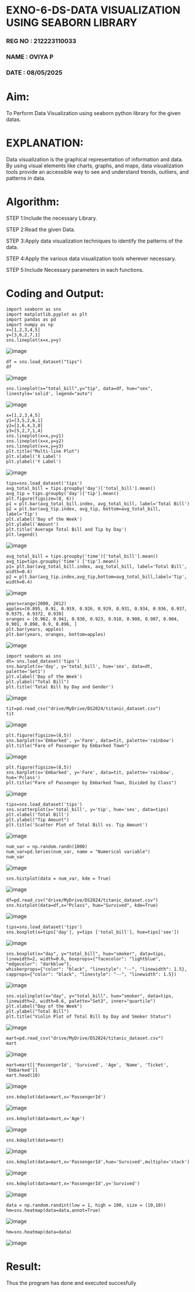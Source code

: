 # EXNO-6-DS-DATA VISUALIZATION USING SEABORN LIBRARY
### REG NO : 212223110033
### NAME : OVIYA P
### DATE : 08/05/2025
# Aim:
  To Perform Data Visualization using seaborn python library for the given datas.

# EXPLANATION:
Data visualization is the graphical representation of information and data. By using visual elements like charts, graphs, and maps, data visualization tools provide an accessible way to see and understand trends, outliers, and patterns in data.

# Algorithm:
STEP 1:Include the necessary Library.

STEP 2:Read the given Data.

STEP 3:Apply data visualization techniques to identify the patterns of the data.

STEP 4:Apply the various data visualization tools wherever necessary.

STEP 5:Include Necessary parameters in each functions.

# Coding and Output:

 ```
import seaborn as sns
import matplotlib.pyplot as plt
import pandas as pd
import numpy as np
x=[1,2,3,4,5]
y=[3,6,2,7,1]
sns.lineplot(x=x,y=y)
```
![image](https://github.com/user-attachments/assets/77a517de-6e1e-40f4-88f3-ce2ebbdac9b8)

```
df = sns.load_dataset("tips")
df
```
![image](https://github.com/user-attachments/assets/af0ba9b9-95ee-4ea0-aa4c-552278caf671)
```
sns.lineplot(x="total_bill",y="tip", data=df, hue="sex", linestyle='solid', legend="auto")

```
![image](https://github.com/user-attachments/assets/9b00a75c-80fd-426f-bfa6-c73f3c70eedf)
```
x=[1,2,3,4,5]
y1=[3,5,2,6,1]
y2=[1,6,4,3,8]
y3=[5,2,7,1,4]
sns.lineplot(x=x,y=y1)
sns.lineplot(x=x,y=y2)
sns.lineplot(x=x,y=y3)
plt.title("Multi-line Plot")
plt.xlabel('X Label')
plt.ylabel('Y Label')
```
![image](https://github.com/user-attachments/assets/71d237a0-193a-43a3-89e0-dd916b31b677)
```
tips=sns.load_dataset('tips')
avg_total_bill = tips.groupby('day')['total_bill'].mean()
avg_tip = tips.groupby('day')['tip'].mean()
plt.figure(figsize=(8, 6))
p1 = plt.bar(avg_total_bill.index, avg_total_bill, label='Total Bill')
p2 = plt.bar(avg_tip.index, avg_tip, bottom=avg_total_bill, label='Tip')
plt.xlabel('Day of the Week')
plt.ylabel('Amount')
plt.title('Average Total Bill and Tip by Day')
plt.legend()
```
![image](https://github.com/user-attachments/assets/5d85a818-5602-4139-9adc-6adca3f3fb53)
```
avg_total_bill = tips.groupby('time')['total_bill'].mean()
avg_tip=tips.groupby('time') ['tip'].mean()
p1= plt.bar(avg_total_bill.index, avg_total_bill, label='Total Bill', width=0.4)
p2 = plt.bar(avg_tip.index,avg_tip,bottom=avg_total_bill,label='Tip', width=0.4)
```
![image](https://github.com/user-attachments/assets/9fcd1f07-9580-4b13-b95d-26410e6165f5)
```
years=range(2000, 2012)
apples=[0.895, 0.91, 0.919, 0.926, 0.929, 0.931, 0.934, 0.936, 0.937, 0.9375, 0.9372, 0.939]
oranges = [0.962, 0.941, 0.930, 0.923, 0.918, 0.908, 0.907, 0.904, 0.901, 0.898, 0.9, 0.896, ]
plt.bar(years, apples)
plt.bar(years, oranges, bottom=apples)
```
![image](https://github.com/user-attachments/assets/2236a738-76ea-49ef-b949-75f8ed23b3d7)
```
import seaborn as sns
dt= sns.load_dataset('tips')
sns.barplot(x='day', y='total_bill', hue='sex', data=dt, palette='Set1')
plt.xlabel('Day of the Week')
plt.ylabel("Total Bill")
plt.title('Total Bill by Day and Gender')
```
![image](https://github.com/user-attachments/assets/d004a293-1042-4713-8349-3e088aa44f76)

```
tit=pd.read_csv("drive/MyDrive/DS2024/titanic_dataset.csv")
tit
```
![image](https://github.com/user-attachments/assets/d883ec9e-aa04-4c19-bb52-bd7539d34396)
```
plt.figure(figsize=(8,5))
sns.barplot(x='Embarked', y='Fare', data=tit, palette='rainbow')
plt.title("Fare of Passenger by Embarked Town")
```

![image](https://github.com/user-attachments/assets/7fe9a09f-c433-402e-b79d-e3e3ede45d94)
```
plt.figure(figsize=(8,5))
sns.barplot(x='Embarked', y='Fare', data=tit, palette='rainbow', hue='Pclass')
plt.title("Fare of Passenger by Embarked Town, Divided by Class")
```
![image](https://github.com/user-attachments/assets/1cf013d4-8891-469e-8496-bdaed42279da)
```
tips=sns.load_dataset('tips')
sns.scatterplot(x='total_bill', y='tip', hue='sex', data=tips)
plt.xlabel('Total Bill')
plt.ylabel("Tip Amount")
plt.title('Scatter Plot of Total Bill vs. Tip Amount')
```
![image](https://github.com/user-attachments/assets/6d4ce706-6fc3-41ff-9b20-4b574529f735)

```
num_var = np.random.randn(1000)
num_var=pd.Series(num_var, name = "Numerical variable")
num_var
```
![image](https://github.com/user-attachments/assets/2ec0f3da-dd9d-4b3c-b134-71d4d610200f)
```
sns.histplot(data = num_var, kde = True)
```
![image](https://github.com/user-attachments/assets/fb64854c-6f7c-49b6-92e1-a955824512e5)
```
df=pd.read_csv("drive/MyDrive/DS2024/titanic_dataset.csv")
sns.histplot(data=df,x="Pclass", hue="Survived", kde=True)
```
![image](https://github.com/user-attachments/assets/a77dff7a-d07a-44e1-a7e7-798f27a086b9)
```
tips=sns.load_dataset('tips')
sns.boxplot(x=tips['day'], y=tips ['total_bill'], hue=tips['sex'])
```
![image](https://github.com/user-attachments/assets/a5c729f5-d290-44ab-b09a-36f4240e45c7)
```
sns.boxplot(x="day", y="total_bill", hue="smoker", data=tips, linewidth=2, width=0.6, boxprops={"facecolor": "lightblue", "edgecolor": "darkblue"},
whiskerprops={"color": "black", "linestyle": "--", "linewidth": 1.5}, capprops={"color": "black", "linestyle": "--", "linewidth": 1.5})
```
![image](https://github.com/user-attachments/assets/21646288-c16d-4e78-b8f7-0ec4a12093d4)
```
sns.violinplot(x="day", y="total_bill", hue="smoker", data=tips, linewidth=2, width=0.6, palette="Set3", inner="quartile")
plt.xlabel("Day of the Week")
plt.ylabel("Total Bill")
plt.title("Violin Plot of Total Bill by Day and Smoker Status")
```
![image](https://github.com/user-attachments/assets/d46a75bf-dcfb-4e27-95ba-f7278b85fac0)

```
mart=pd.read_csv("drive/MyDrive/DS2024/titanic_dataset.csv")
mart
```
![image](https://github.com/user-attachments/assets/9f22f502-69d5-4e11-8e59-13e2c6a15619)
```
mart=mart[['PassengerId', 'Survived', 'Age', 'Name', 'Ticket', 'Embarked']]
mart.head(10)
```
![image](https://github.com/user-attachments/assets/2e83d125-b5cc-46cd-b299-9a8a22bb5e46)
```
sns.kdeplot(data=mart,x='PassengerId')
```
![image](https://github.com/user-attachments/assets/34594ada-e9ca-429f-8af1-94525eb72788)
```
sns.kdeplot(data=mart,x='Age')
```
![image](https://github.com/user-attachments/assets/c006fc81-cb5e-4a55-a85d-c842752eec51)
```
sns.kdeplot(data=mart)
```
![image](https://github.com/user-attachments/assets/47cd7eef-13f0-492d-88eb-4f45fc2dd220)
```
sns.kdeplot(data=mart,x='PassengerId',hue='Survived',multiple='stack')
```
![image](https://github.com/user-attachments/assets/9710fb67-5213-4168-a79c-dcf102981ab9)
```
sns.kdeplot(data=mart,x='PassengerId',y='Survived')
```
![image](https://github.com/user-attachments/assets/2644ee39-63e9-4b10-af6d-aa122d107e66)
```
data = np.random.randint(low = 1, high = 100, size = (10,10))
hm=sns.heatmap(data=data,annot=True)
```
![image](https://github.com/user-attachments/assets/15cd2c30-7881-431f-8258-92a8fc3a6401)
```
hm=sns.heatmap(data=data)
```
![image](https://github.com/user-attachments/assets/52b4a724-fcb3-4d93-8462-3e8aa583f21c)

# Result:
 Thus the program has done and executed succesfully
